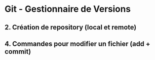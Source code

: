 # Git - Gestionnaire de Versions
## 2. Création de repository (local et remote)
## 4. Commandes pour modifier un fichier (add + commit)

